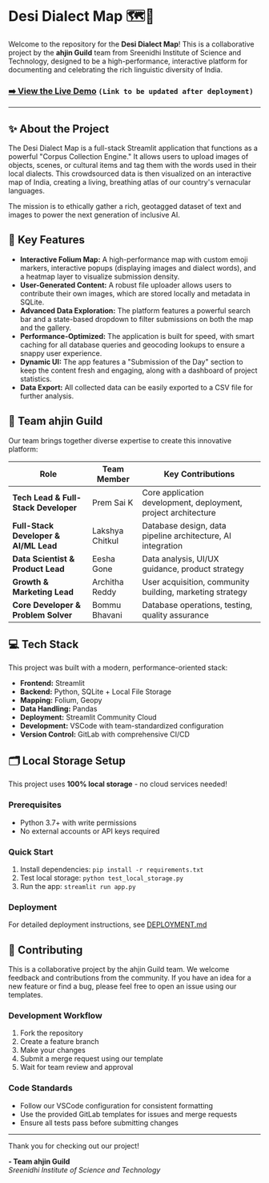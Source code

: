 # Desi Dialect Map 🗺️📍

Welcome to the repository for the **Desi Dialect Map**! This is a collaborative project by the **ahjin Guild** team from Sreenidhi Institute of Science and Technology, designed to be a high-performance, interactive platform for documenting and celebrating the rich linguistic diversity of India.

### [➡️ View the Live Demo](https://desi-dialect-map.streamlit.app/) `(Link to be updated after deployment)`

---

## ✨ About the Project

The Desi Dialect Map is a full-stack Streamlit application that functions as a powerful "Corpus Collection Engine." It allows users to upload images of objects, scenes, or cultural items and tag them with the words used in their local dialects. This crowdsourced data is then visualized on an interactive map of India, creating a living, breathing atlas of our country's vernacular languages.

The mission is to ethically gather a rich, geotagged dataset of text and images to power the next generation of inclusive AI.

## 🚀 Key Features

- **Interactive Folium Map:** A high-performance map with custom emoji markers, interactive popups (displaying images and dialect words), and a heatmap layer to visualize submission density.
- **User-Generated Content:** A robust file uploader allows users to contribute their own images, which are stored locally and metadata in SQLite.
- **Advanced Data Exploration:** The platform features a powerful search bar and a state-based dropdown to filter submissions on both the map and the gallery.
- **Performance-Optimized:** The application is built for speed, with smart caching for all database queries and geocoding lookups to ensure a snappy user experience.
- **Dynamic UI:** The app features a "Submission of the Day" section to keep the content fresh and engaging, along with a dashboard of project statistics.
- **Data Export:** All collected data can be easily exported to a CSV file for further analysis.

## 👥 Team ahjin Guild

Our team brings together diverse expertise to create this innovative platform:

| Role                                  | Team Member     | Key Contributions                                              |
| ------------------------------------- | --------------- | -------------------------------------------------------------- |
| **Tech Lead & Full-Stack Developer**  | Prem Sai K      | Core application development, deployment, project architecture |
| **Full-Stack Developer & AI/ML Lead** | Lakshya Chitkul | Database design, data pipeline architecture, AI integration    |
| **Data Scientist & Product Lead**     | Eesha Gone      | Data analysis, UI/UX guidance, product strategy                |
| **Growth & Marketing Lead**           | Architha Reddy  | User acquisition, community building, marketing strategy       |
| **Core Developer & Problem Solver**   | Bommu Bhavani   | Database operations, testing, quality assurance                |

## 💻 Tech Stack

This project was built with a modern, performance-oriented stack:

- **Frontend:** Streamlit
- **Backend:** Python, SQLite + Local File Storage
- **Mapping:** Folium, Geopy
- **Data Handling:** Pandas
- **Deployment:** Streamlit Community Cloud
- **Development:** VSCode with team-standardized configuration
- **Version Control:** GitLab with comprehensive CI/CD

## 🗂️ Local Storage Setup

This project uses **100% local storage** - no cloud services needed!

### Prerequisites

- Python 3.7+ with write permissions
- No external accounts or API keys required

### Quick Start

1. Install dependencies: `pip install -r requirements.txt`
2. Test local storage: `python test_local_storage.py`
3. Run the app: `streamlit run app.py`

### Deployment

For detailed deployment instructions, see [DEPLOYMENT.md](DEPLOYMENT.md)

## 🤝 Contributing

This is a collaborative project by the ahjin Guild team. We welcome feedback and contributions from the community. If you have an idea for a new feature or find a bug, please feel free to open an issue using our templates.

### **Development Workflow**

1. Fork the repository
2. Create a feature branch
3. Make your changes
4. Submit a merge request using our template
5. Wait for team review and approval

### **Code Standards**

- Follow our VSCode configuration for consistent formatting
- Use the provided GitLab templates for issues and merge requests
- Ensure all tests pass before submitting changes

---

Thank you for checking out our project!

**- Team ahjin Guild**  
_Sreenidhi Institute of Science and Technology_
